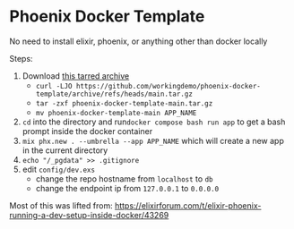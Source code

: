# Phoenix Docker Template

No need to install elixir, phoenix, or anything other than docker locally

Steps:
1. Download [this tarred archive](https://github.com/workingdemo/phoenix-docker-template/archive/refs/heads/main.tar.gz)
    * `curl -LJO https://github.com/workingdemo/phoenix-docker-template/archive/refs/heads/main.tar.gz`
    * `tar -zxf phoenix-docker-template-main.tar.gz`
    * `mv phoenix-docker-template-main APP_NAME`
2. `cd` into the directory and run`docker compose bash run app` to get a bash prompt inside the docker container
3. `mix phx.new . --umbrella --app APP_NAME` which will create a new app in the current directory
4. `echo "/_pgdata" >> .gitignore`
5. edit `config/dev.exs`
    * change the repo hostname from `localhost` to `db`
    * change the endpoint ip from `127.0.0.1` to `0.0.0.0`


Most of this was lifted from: https://elixirforum.com/t/elixir-phoenix-running-a-dev-setup-inside-docker/43269
